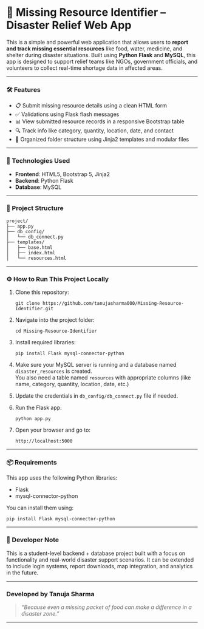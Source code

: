 # 🚨 Missing Resource Identifier – Disaster Relief Web App

This is a simple and powerful web application that allows users to **report and track missing essential resources** like food, water, medicine, and shelter during disaster situations. Built using **Python Flask** and **MySQL**, this app is designed to support relief teams like NGOs, government officials, and volunteers to collect real-time shortage data in affected areas.

---

### 🛠️ Features

- 📋 Submit missing resource details using a clean HTML form
- ✅ Validations using Flask flash messages
- 📊 View submitted resource records in a responsive Bootstrap table
- 🔍 Track info like category, quantity, location, date, and contact
- 🧠 Organized folder structure using Jinja2 templates and modular files

---

### 🧰 Technologies Used

- **Frontend**: HTML5, Bootstrap 5, Jinja2
- **Backend**: Python Flask
- **Database**: MySQL

---

### 📁 Project Structure

```
project/
├── app.py
├── db_config/
│   └── db_connect.py
├── templates/
│   ├── base.html
│   ├── index.html
│   └── resources.html
```

---

### ⚙️ How to Run This Project Locally

1. Clone this repository:
   ```
   git clone https://github.com/tanujasharma000/Missing-Resource-Identifier.git
   ```

2. Navigate into the project folder:
   ```
   cd Missing-Resource-Identifier
   ```

3. Install required libraries:
   ```
   pip install Flask mysql-connector-python
   ```

4. Make sure your MySQL server is running and a database named `disaster_resources` is created.  
   You also need a table named `resources` with appropriate columns (like name, category, quantity, location, date, etc.)

5. Update the credentials in `db_config/db_connect.py` file if needed.

6. Run the Flask app:
   ```
   python app.py
   ```

7. Open your browser and go to:
   ```
   http://localhost:5000
   ```

---


### 📦 Requirements

This app uses the following Python libraries:

- Flask
- mysql-connector-python

You can install them using:

```
pip install Flask mysql-connector-python
```

---

### 📝 Developer Note

This is a student-level backend + database project built with a focus on functionality and real-world disaster support scenarios. It can be extended to include login systems, report downloads, map integration, and analytics in the future.

---

### Developed by Tanuja Sharma

> *“Because even a missing packet of food can make a difference in a disaster zone.”*

---
